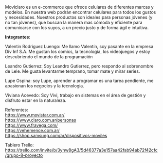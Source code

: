 Moviclaro es un e-commerce que ofrece celulares de diferentes marcas y modelos. En nuestra web podrán encontrar celulares para todos los gustos y necesidades. Nuestros productos son ideales para personas jóvenes (y no tan jóvenes), que buscan la manera mas cómoda y eficiente para comunicarse con los suyos, a un precio justo y de forma ágil e intuitiva.  

<strong>Integrantes:</strong> 

Valentin Rodriguez Luengo: Me llamo Valentín, soy pasante en la empresa Div Inf S.A. Me gustan los comics, la tecnología, los videojuegos y estoy descubriendo el mundo de la programación

Leandro Gutierrez: Soy Leandro Gutierrez, pero respondo al sobrenombre de Lele. Me gusta levantarme temprano, tomar mate y mirar series.

Lupe Ospina: soy Lupe, aprender a programar es una tarea pendiente, me apasionan los negocios y la tecnologia.

Viviana Acevedo: Soy Vivi, trabajo en sistemas en el área de gestión y disfruto estar en la naturaleza. 

Referentes: <br>
https://www.movistar.com.ar/ <br>
https://www.claro.com.ar/personas <br>
https://www.fravega.com/ <br>
https://vehemence.com.ar/ <br>
https://shop.samsung.com/ar/dispositivos-moviles <br>

Tablero Trello: https://trello.com/invite/b/3yhw8gA3/5d46377a3e157aa42fab94ab72f42cfc/grupo-8-proyecto

